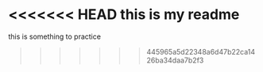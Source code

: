 <<<<<<< HEAD
this is my readme 
=======
this is something to practice
>>>>>>> 445965a5d22348a6d47b22ca1426ba34daa7b2f3
